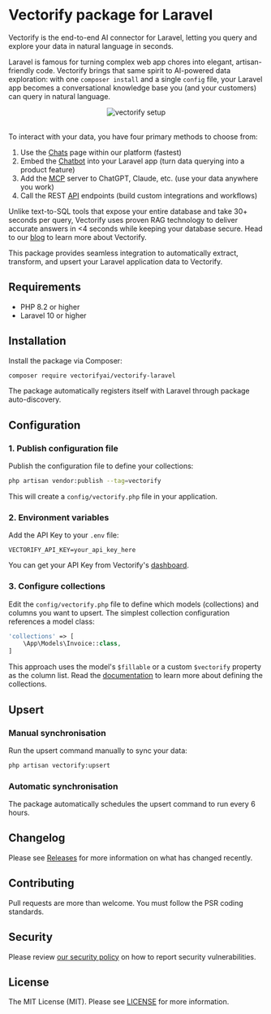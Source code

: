# Vectorify package for Laravel

Vectorify is the end-to-end AI connector for Laravel, letting you query and explore your data in natural language in seconds.

Laravel is famous for turning complex web app chores into elegant, artisan-friendly code. Vectorify brings that same spirit to AI-powered data exploration: with one `composer install` and a single `config` file, your Laravel app becomes a conversational knowledge base you (and your customers) can query in natural language.

<div align="center">
    <img alt="vectorify setup" src="https://vectorify.ai/packages/vectorify-laravel/vectorify-setup.svg">
    <br/><br/>
</div>

To interact with your data, you have four primary methods to choose from:

1. Use the [Chats](https://app.vectorify.ai/) page within our platform (fastest)
2. Embed the [Chatbot](https://docs.vectorify.ai/project/chatbot) into your Laravel app (turn data querying into a product feature)
3. Add the [MCP](https://docs.vectorify.ai/mcp-server) server to ChatGPT, Claude, etc. (use your data anywhere you work)
4. Call the REST [API](https://docs.vectorify.ai/api-reference) endpoints (build custom integrations and workflows)

Unlike text-to-SQL tools that expose your entire database and take 30+ seconds per query, Vectorify uses proven RAG technology to deliver accurate answers in <4 seconds while keeping your database secure. Head to our [blog](https://vectorify.ai/blog/vectorify-laravel-unlock-ai-ready-data-in-60-seconds) to learn more about Vectorify.

This package provides seamless integration to automatically extract, transform, and upsert your Laravel application data to Vectorify.

## Requirements

- PHP 8.2 or higher
- Laravel 10 or higher

## Installation

Install the package via Composer:

```bash
composer require vectorifyai/vectorify-laravel
```

The package automatically registers itself with Laravel through package auto-discovery.

## Configuration

### 1. Publish configuration file

Publish the configuration file to define your collections:

```bash
php artisan vendor:publish --tag=vectorify
```

This will create a `config/vectorify.php` file in your application.

### 2. Environment variables

Add the API Key to your `.env` file:

```env
VECTORIFY_API_KEY=your_api_key_here
```

You can get your API Key from Vectorify's [dashboard](https://app.vectorify.ai).

### 3. Configure collections

Edit the `config/vectorify.php` file to define which models (collections) and columns you want to upsert. The simplest collection configuration references a model class:

```php
'collections' => [
    \App\Models\Invoice::class,
]
```

This approach uses the model's `$fillable` or a custom `$vectorify` property as the column list. Read the [documentation](https://docs.vectorify.ai/configuration) to learn more about defining the collections.

## Upsert

### Manual synchronisation

Run the upsert command manually to sync your data:

```bash
php artisan vectorify:upsert
```

### Automatic synchronisation

The package automatically schedules the upsert command to run every 6 hours.

## Changelog

Please see [Releases](../../releases) for more information on what has changed recently.

## Contributing

Pull requests are more than welcome. You must follow the PSR coding standards.

## Security

Please review [our security policy](https://github.com/vectorifyai/laravel-vectorify/security/policy) on how to report security vulnerabilities.

## License

The MIT License (MIT). Please see [LICENSE](LICENSE.md) for more information.
